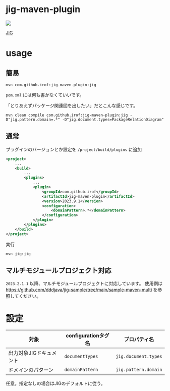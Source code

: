 jig-maven-plugin
============================================================

[![](https://maven-badges.herokuapp.com/maven-central/com.github.irof/jig-maven-plugin/badge.svg)](https://maven-badges.herokuapp.com/maven-central/com.github.irof/jig-maven-plugin/)

[JIG](https://github.com/dddjava/jig)

# usage

## 簡易

```
mvn com.github.irof:jig-maven-plugin:jig
```

`pom.xml` には何も書かなくていいです。

「とりあえずパッケージ関連図を出したい」だとこんな感じです。

```
mvn clean compile com.github.irof:jig-maven-plugin:jig -D"jig.pattern.domain=.*" -D"jig.document.types=PackageRelationDiagram"
```

## 通常

プラグインのバージョンとか設定を `/project/build/plugins` に追加

```pom.xml
<project>
    ...
    <build>
        ...
        <plugins>
            ...
            <plugin>
                <groupId>com.github.irof</groupId>
                <artifactId>jig-maven-plugin</artifactId>
                <version>2023.9.1</version>
                <configuration>
                    <domainPattern>.*</domainPattern>
                </configuration>
            </plugin>
        </plugins>
    </build>
</project>
```

実行

```
mvn jig:jig
```

## マルチモジュールプロジェクト対応

`2023.2.1.1` 以降、マルチモジュールプロジェクトに対応しています。
使用例は https://github.com/dddjava/jig-sample/tree/main/sample-maven-multi を参照してください。

# 設定

|対象|configurationタグ名|プロパティ名|
|----|----|----|
|出力対象JIGドキュメント| `documentTypes` | `jig.document.types` |
|ドメインのパターン| `domainPattern` | `jig.pattern.domain` |

任意。指定なしの場合はJIGのデフォルトに従う。

